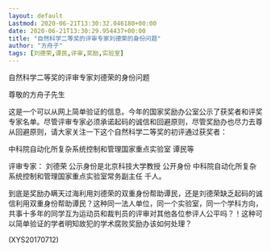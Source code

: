 ```yaml
---
layout: default
Lastmod: 2020-06-21T13:30:32.046180+00:00
date: 2020-06-21T13:30:29.954437+00:00
title: "自然科学二等奖的评审专家刘德荣的身份问题"
author: "方舟子"
tags: [刘德荣,谭民,评审,奖励,实验室]
---
```


自然科学二等奖的评审专家刘德荣的身份问题

尊敬的方舟子先生

这是一个可以从网上简单验证的信息。今年的国家奖励办公室公示了获奖者和评奖专家名单。尽管评审专家必须承诺起码的诚信和回避原则，尽管奖励办也尽力去尊从回避原则，请大家关注一下这个自然科学二等奖的初评通过获奖者：

中科院自动化所复杂系统控制和管理国家重点实验室 谭民等

评审专家： 刘德荣 公示身份是北京科技大学教授 公开身份 中科院自动化所复杂系统控制和管理国家重点实验室常务副主任 千人。

到底是奖励办瞒天过海利用刘德荣的双重身份帮助谭民，还是刘德荣缺乏起码的诚信利用双重身份帮助谭民？这种同一法人单位，同一个实验室，同一个学科方向，共事十多年的同学互为运动员和裁判员的评审对其他各位参评人公平吗？！这种可以简单验证的学者明知故犯的学术腐败奖励办该如何处理？

(XYS20170712)

